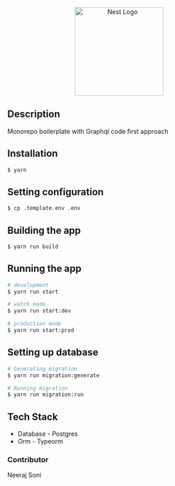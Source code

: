 <p align="center">
  <a href="http://nestjs.com/" target="blank"><img src="https://nestjs.com/img/logo-small.svg" width="200" alt="Nest Logo" /></a>
</p>

## Description

Monorepo boilerplate with Graphql code first approach

## Installation

```bash
$ yarn
```

## Setting configuration

```bash
$ cp .template.env .env
```

## Building the app

```bash
$ yarn run build
```

## Running the app

```bash
# development
$ yarn run start

# watch mode
$ yarn run start:dev

# production mode
$ yarn run start:prod
```

## Setting up database

```bash
# Generating migration
$ yarn run migration:generate

# Running migration
$ yarn run migration:run

```

## Tech Stack

- Database - Postgres
- Orm - Typeorm

### Contributor
Neeraj Soni
